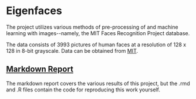 # Eigenfaces

The project utilizes various methods of pre-processing of and machine learning with images--namely, the MIT Faces Recognition Project database.


The data consists of 3993 pictures of human faces at a resolution of 128 x 128 in 8-bit grayscale. Data can be obtained from [MIT](http://courses.media.mit.edu/2004fall/mas622j/04.projects/faces/).

## [Markdown Report](https://imlayb.github.io/eigenface_notebook.html)

The markdown report covers the various results of this project, but the .rmd and .R files contain the code for reproducing this work yourself.